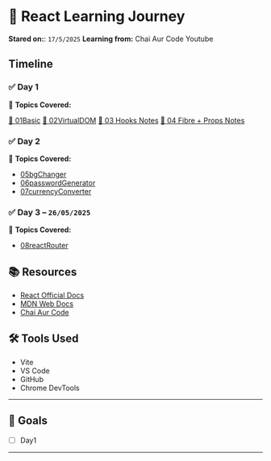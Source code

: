 # 📘 React Learning Journey


**Stared on:**: `17/5/2025`
**Learning from:** Chai Aur Code Youtube

## Timeline

### ✅ Day 1 
📌 **Topics Covered:**

  [📄 01Basic](01vitereact/README.md)
  [📄 02VirtualDOM](02custom_react/README.md)
  [📄 03 Hooks Notes](03CounterHook/README.md)
  [📄 04 Fibre + Props Notes](04TailwindProps/README.md)


### ✅ Day 2 
📌 **Topics Covered:**
- [05bgChanger](05bgChanger/README.md)
- [06passwordGenerator](06passwordGenerator/README.md)
- [07currencyConverter](07currencyConverter/README.md)



### ✅ Day 3 – `26/05/2025`
📌 **Topics Covered:**
- [08reactRouter](08reactRouter/README.md)








## 📚 Resources

- [React Official Docs](https://react.dev)
- [MDN Web Docs](https://developer.mozilla.org)
- [Chai Aur Code](https://www.youtube.com/@ChaiAurCode)


## 🛠️ Tools Used

- Vite 
- VS Code
- GitHub
- Chrome DevTools

---


## 🎯 Goals

- [ ] Day1

---